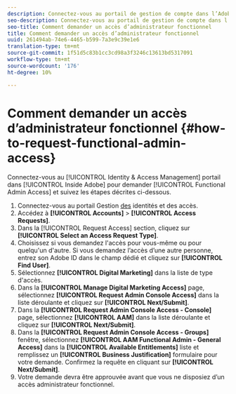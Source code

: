 ```yaml
---
description: Connectez-vous au portail de gestion de compte dans l’Adobe pour demander l’accès administrateur fonctionnel et suivez les étapes décrites ci-dessous.
seo-description: Connectez-vous au portail de gestion de compte dans l’Adobe pour demander l’accès administrateur fonctionnel et suivez les étapes décrites ci-dessous.
seo-title: Comment demander un accès d’administrateur fonctionnel
title: Comment demander un accès d’administrateur fonctionnel
uuid: 261494ab-74e6-4465-b599-7a3e9c39e1e6
translation-type: tm+mt
source-git-commit: 1f51d5c83b1cc3cd98a3f3246c13613bd5317091
workflow-type: tm+mt
source-wordcount: '176'
ht-degree: 10%

---
```



# Comment demander un accès d’administrateur fonctionnel {#how-to-request-functional-admin-access}

Connectez-vous au [!UICONTROL Identity & Access Management] portail dans [!UICONTROL Inside Adobe] pour demander [!UICONTROL Functional Admin Access] et suivez les étapes décrites ci-dessous.

<!-- request-functional-admin-access.xml -->

1. Connectez-vous au portail Gestion [des](https://iam.corp.adobe.com) identités et des accès.
2. Accédez à **[!UICONTROL Accounts]** > **[!UICONTROL Access Requests]**.
3. Dans la [!UICONTROL Request Access] section, cliquez sur **[!UICONTROL Select an Access Request Type]**.
4. Choisissez si vous demandez l&#39;accès pour vous-même ou pour quelqu&#39;un d&#39;autre. Si vous demandez l’accès d’une autre personne, entrez son Adobe ID dans le champ dédié et cliquez sur **[!UICONTROL Find User]**.
5. Sélectionnez **[!UICONTROL Digital Marketing]** dans la liste de type d&#39;accès.
6. Dans la **[!UICONTROL Manage Digital Marketing Access]** page, sélectionnez **[!UICONTROL Request Admin Console Access]** dans la liste déroulante et cliquez sur **[!UICONTROL Next/Submit]**.
7. Dans la **[!UICONTROL Request Admin Console Access - Console]** page, sélectionnez **[!UICONTROL AAM]** dans la liste déroulante et cliquez sur **[!UICONTROL Next/Submit]**.
8. Dans la **[!UICONTROL Request Admin Console Access - Groups]** fenêtre, sélectionnez **[!UICONTROL AAM Functional Admin - General Access]** dans la **[!UICONTROL Available Entitlements]** liste et remplissez un **[!UICONTROL Business Justification]** formulaire pour votre demande. Confirmez la requête en cliquant sur **[!UICONTROL Next/Submit]**.
9. Votre demande devra être approuvée avant que vous ne disposiez d’un accès administrateur fonctionnel.